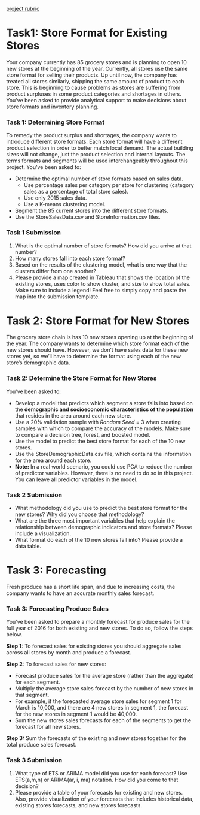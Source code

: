[project rubric](https://review.udacity.com/#!/projects/252/rubric) 

# Task1: Store Format for Existing Stores

Your company currently has 85 grocery stores and is planning to open 10 new stores at the beginning of the year. Currently, all stores use the same store format for selling their products. Up until now, the company has treated all stores similarly, shipping the same amount of product to each store. This is beginning to cause problems as stores are suffering from product surpluses in some product categories and shortages in others. You've been asked to provide analytical support to make decisions about store formats and inventory planning.

### Task 1: Determining Store Format

To remedy the product surplus and shortages, the company wants to introduce different store formats. Each store format will have a different product selection in order to better match local demand. The actual building sizes will not change, just the product selection and internal layouts. The terms formats and segments will be used interchangeably throughout this project. You’ve been asked to:

- Determine the optimal number of store formats based on sales data.
  - Use percentage sales per category per store for clustering (category sales as a percentage of total store sales).
  - Use only 2015 sales data.
  - Use a K-means clustering model.
- Segment the 85 current stores into the different store formats.
- Use the StoreSalesData.csv and StoreInformation.csv files.

### Task 1 Submission

1. What is the optimal number of store formats? How did you arrive at that number?
2. How many stores fall into each store format?
3. Based on the results of the clustering model, what is one way that the clusters differ from one another?
4. Please provide a map created in Tableau that shows the location of the existing stores, uses color to show cluster, and size to show total sales. Make sure to include a legend! Feel free to simply copy and paste the map into the submission template.

# Task 2: Store Format for New Stores

The grocery store chain is has 10 new stores opening up at the beginning of the year. The company wants to determine which store format each of the new stores should have. However, we don’t have sales data for these new stores yet, so we’ll have to determine the format using each of the new store’s demographic data.

### Task 2: Determine the Store Format for New Stores

You’ve been asked to:

- Develop a model that predicts which segment a store falls into based on the **demographic and socioeconomic characteristics of the population** that resides in the area around each new store.
- Use a 20% validation sample with *Random Seed* = 3 when creating samples with which to compare the accuracy of the models. Make sure to compare a decision tree, forest, and boosted model.
- Use the model to predict the best store format for each of the 10 new stores.
- Use the StoreDemographicData.csv file, which contains the information for the area around each store.
- **Note:** In a real world scenario, you could use PCA to reduce the number of predictor variables. However, there is no need to do so in this project. You can leave all predictor variables in the model.

### Task 2 Submission

- What methodology did you use to predict the best store format for the new stores? Why did you choose that methodology?
- What are the three most important variables that help explain the relationship between demographic indicators and store formats? Please include a visualization.
- What format do each of the 10 new stores fall into? Please provide a data table.

# Task 3: Forecasting

Fresh produce has a short life span, and due to increasing costs, the company wants to have an accurate monthly sales forecast.

### Task 3: Forecasting Produce Sales

You’ve been asked to prepare a monthly forecast for produce sales for the full year of 2016 for both existing and new stores. To do so, follow the steps below.

**Step 1:** To forecast sales for existing stores you should aggregate sales across all stores by month and produce a forecast.

**Step 2:** To forecast sales for new stores:

- Forecast produce sales for the average store (rather than the aggregate) for each segment.
- Multiply the average store sales forecast by the number of new stores in that segment.
- For example, if the forecasted average store sales for segment 1 for March is 10,000, and there are 4 new stores in segment 1, the forecast for the new stores in segment 1 would be 40,000.
- Sum the new stores sales forecasts for each of the segments to get the forecast for all new stores.

**Step 3:** Sum the forecasts of the existing and new stores together for the total produce sales forecast.

### Task 3 Submission

1. What type of ETS or ARIMA model did you use for each forecast? Use ETS(a,m,n) or ARIMA(ar, i, ma) notation. How did you come to that decision?
2. Please provide a table of your forecasts for existing and new stores. Also, provide visualization of your forecasts that includes historical data, existing stores forecasts, and new stores forecasts.